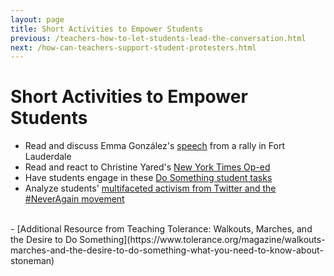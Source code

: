 ```yaml
---
layout: page
title: Short Activities to Empower Students
previous: /teachers-how-to-let-students-lead-the-conversation.html
next: /how-can-teachers-support-student-protesters.html
---
```


Short Activities to Empower Students
============

- Read and discuss Emma González's [speech](https://www.nytimes.com/2018/02/18/us/emma-gonzalez-florida-shooting.html "Link to speech") from a rally in Fort Lauderdale
- Read and react to Christine Yared's [New York Times Op-ed](https://www.nytimes.com/2018/02/18/opinion/florida-school-shooting-guns.html?mtrref=www.google.com&assetType=opinion "Link to Op-ed")
- Have students engage in these [Do Something student tasks](https://www.tolerance.org/classroom-resources/student-tasks/do-something)
- Analyze students' [multifaceted activism from Twitter and the #NeverAgain movement](https://www.newyorker.com/news/news-desk/how-the-survivors-of-parkland-began-the-never-again-movement)
<br>
- [Additional Resource from Teaching Tolerance: Walkouts, Marches, and the Desire to Do Something](https://www.tolerance.org/magazine/walkouts-marches-and-the-desire-to-do-something-what-you-need-to-know-about-stoneman)
